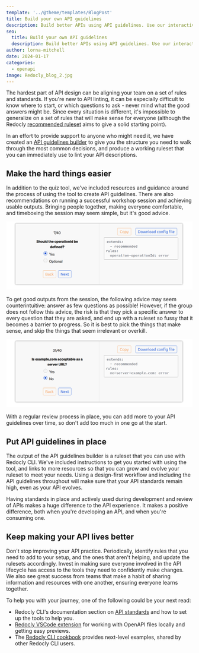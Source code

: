 ```yaml
---
template: '../@theme/templates/BlogPost'
title: Build your own API guidelines
description: Build better APIs using API guidelines. Use our interactive quiz to define your API ruleset in collaboration with your team.
seo:
  title: Build your own API guidelines
  description: Build better APIs using API guidelines. Use our interactive quiz to define your API ruleset in collaboration with your team.
author: lorna-mitchell
date: 2024-01-17
categories:
  - openapi
image: Redocly_blog_2.jpg
---
```


The hardest part of API design can be aligning your team on a set of rules and standards. If you're new to API linting, it can be especially difficult to know where to start, or which questions to ask - never mind what the good answers might be. Since every situation is different, it's impossible to generalize on a set of rules that will make sense for everyone (although the Redocly [recommended ruleset](https://redocly.com/docs/cli/rules/recommended/) aims to give a solid starting point).

In an effort to provide support to anyone who might need it, we have created an [API guidelines builder](https://redocly.com/api-governance) to give you the structure you need to walk through the most common decisions, and produce a working ruleset that you can immediately use to lint your API descriptions.

## Make the hard things easier

In addition to the quiz tool, we've included resources and guidance around the process of using the tool to create API guidelines. There are also recommendations on running a successful workshop session and achieving usable outputs. Bringing people together, making everyone comfortable, and timeboxing the session may seem simple, but it's good advice.

![OperationID is required](images/opid-rule.png)

To get good outputs from the session, the following advice may seem counterintuitive: answer as few questions as possible! However, if the group does not follow this advice, the risk is that they pick a specific answer to every question that they are asked, and end up with a ruleset so fussy that it becomes a barrier to progress. So it is best to pick the things that make sense, and skip the things that seem irrelevant or overkill.

![Example.com is not a valid server URL](images/url-rule.png)

With a regular review process in place, you can add more to your API guidelines over time, so don't add too much in one go at the start.

## Put API guidelines in place

The output of the API guidelines builder is a ruleset that you can use with Redocly CLI. We've included instructions to get you started with using the tool, and links to more resources so that you can grow and evolve your ruleset to meet your needs. Using a design-first workflow and including the API guidelines throughout will make sure that your API standards remain high, even as your API evolves.

Having standards in place and actively used during development and review of APIs makes a huge difference to the API experience. It makes a positive difference, both when you're developing an API, and when you're consuming one.

## Keep making your API lives better

Don't stop improving your API practice. Periodically, identify rules that you need to add to your setup, and the ones that aren't helping, and update the rulesets accordingly. Invest in making sure everyone involved in the API lifecycle has access to the tools they need to confidently make changes. We also see great success from teams that make a habit of sharing information and resources with one another, ensuring everyone learns together.

To help you with your journey, one of the following could be your next read:

* Redocly CLI's documentation section on [API standards](https://redocly.com/docs/cli/api-standards) and how to set up the tools to help you.
* [Redocly VSCode extension](https://redocly.com/docs/redocly-openapi/) for working with OpenAPI files locally and getting easy previews.
* The [Redocly CLI cookbook](https://github.com/Redocly/redocly-cli-cookbook) provides next-level examples, shared by other Redocly CLI users.
